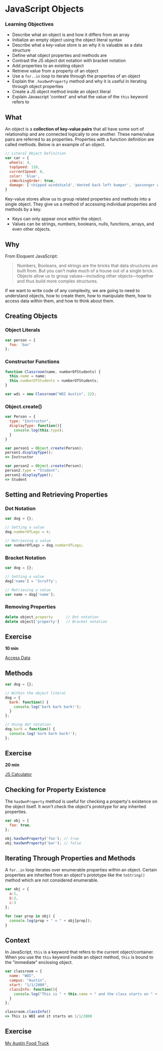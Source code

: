 # JavaScript Objects

### Learning Objectives

* Describe what an object is and how it differs from an array
* Initialize an empty object using the object literal syntax
* Describe what a key-value store is an why it is valuable as a data structure
* Define what object properties and methods are
* Contrast the JS object dot notation with bracket notation
* Add properties to an existing object 
* Retrieve value from a property of an object 
* Use a `for..in` loop to iterate through the properties of an object
* Explain the `.hasOwnProperty` method and why it is useful in iterating through object properties
* Create a JS object method inside an object literal
* Explain Javascript 'context' and what the value of the `this` keyword refers to

## What

An object is a **collection of key-value pairs** that all have some sort of relationship and are connected logically to one another. These name/value pairs are referred to as properties. Properties with a function definition are called methods. Below is an example of an object.

```js
// Literal Object Definition
var car = {
  wheels: 4,
  topSpeed: 110,
  currentSpeed: 0,
  color: 'blue',
  inWorkingOrder: true,
  damage: ['chipped windshield','dented back left bumper', 'passenger window squeaks']
}
```

Key-value stores allow us to group related properties and methods into a single object. They give us a method of accessing individual properties and methods by a key.

- Keys can only appear once within the object.
- Values can be strings, numbers, booleans, nulls, functions, arrays, and even other objects.

## Why

From Eloquent JavaScript:

> Numbers, Booleans, and strings are the bricks that data structures are built from. But you can’t make much of a house out of a single brick. Objects allow us to group values—including other objects—together and thus build more complex structures.

If we want to write code of any complexity, we are going to need to understand objects, how to create them, how to manipulate them, how to access data within them, and how to think about them.

## Creating Objects

### Object Literals

```js
var person = {
  foo: 'bar'
};
```

### Constructor Functions

```js
function Classroom(name, numberOfStudents) {
  this.name = name;
  this.numberOfStudents = numberOfStudents;
}

var wdi = new Classroom("WDI Austin", 22);
```

### Object.create()

```js
var Person = {
  type: "Instructor",
  displayType: function(){
    console.log(this.type);
  }
}

var person1 = Object.create(Person);
person1.displayType();
=> Instructor

var person2 = Object.create(Person);
person2.type = "Student";
person2.displayType();
=> Student
```

## Setting and Retrieving Properties 

### Dot Notation

```js
var dog = {};

// Setting a value
dog.numberOfLegs = 4;

// Retrieving a value
var numberOfLegs = dog.numberOfLegs;
```

### Bracket Notation

```js
var dog = {};

// Setting a value
dog['name'] = 'Scruffy';

// Retrieving a value
var name = dog['name'];
```

### Removing Properties 

```js
delete object.property      // Dot notation
delete object['property']   // Bracket notation
```

## Exercise

**10 min**

[Access Data](./exercises/access-data.md)

## Methods

```js
var dog = {};

// Within the object literal
dog = {
  bark: function() {
    console.log('bark bark bark!');
  }
};

// Using dot notation 
dog.bark = function() {
  console.log('bark bark bark!');
};
```

## Exercise

**20 min**

[JS Calculator](./exercises/js_calculator.md)

## Checking for Property Existence

The `hasOwnProperty` method is useful for checking a property's existence on the object itself. It won't check the object's prototype for any inherited properties.

```js
var obj = {
  foo: true,
};

obj.hasOwnProperty('foo'); // true
obj.hasOwnProperty('bar'); // false
```

## Iterating Through Properties and Methods

A `for..in` loop iterates over enumerable properties within an object. Certain properties are inherited from an object's prototype like the `toString()` method which are not considered enumerable.

```js
var obj = {
  a:1, 
  b:2, 
  c:3
};

for (var prop in obj) {
  console.log(prop + " = " + obj[prop]);
}
```

## Context

In JavaScript, `this` is a keyword that refers to the current object/container. When you use the `this` keyword inside an object method, `this` is bound to the "immediate" enclosing object.

```js
var classroom = {
  name: "WDI",
  campus: "Austin",
  start: "1/1/2000",
  classInfo: function(){
    console.log("This is " + this.name + " and the class starts on " + this.start);
  }
};

classroom.classInfo()
=> This is WDI and it starts on 1/1/2000
```

## Exercise 

[My Austin Food Truck](./exercises/my-austin-food-truck.md)
